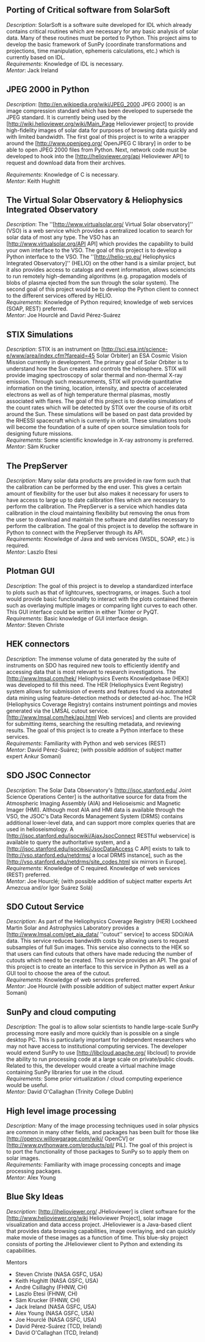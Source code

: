 ## Porting of Critical software from SolarSoft

_Description_: SolarSoft is a software suite developed for IDL which already contains critical routines which are necessary for any basic analysis of solar data. Many of these routines must be ported to Python. This project aims to develop the basic framework of SunPy (coordinate transformations and projections, time manipulation, ephemeris calculations, etc.) which is currently based on IDL.<br/>
_Requirements_: Knowledge of IDL is necessary.<br/>
_Mentor_: Jack Ireland<br/>

## JPEG 2000 in Python

_Description_: [http://en.wikipedia.org/wiki/JPEG_2000 JPEG 2000] is an image compression standard which has been developed to supersede the JPEG standard. It is currently being used by the [http://wiki.helioviewer.org/wiki/Main_Page Helioviewer project] to provide high-fidelity images of solar data for purposes of browsing data quickly and with limited bandwidth. The first goal of this project is to write a wrapper around the [http://www.openjpeg.org/ OpenJPEG C library] in order to be able to open JPEG 2000 files from Python. Next, network code must be developed to hook into the [http://helioviewer.org/api Helioviewer API] to request and download data from their archives.<br/>

_Requirements_: Knowledge of C is necessary.<br/>
_Mentor_: Keith Hughitt<br/>

##  The Virtual Solar Observatory & Heliophysics Integrated Observatory 

_Description_: The ''[http://www.virtualsolar.org/ Virtual Solar observatory]'' (VSO) is a web service which provides a centralized location to search for solar data of most any type. The VSO has an [http://www.virtualsolar.org/API API] which provides the capability to build your own interface to the VSO. The goal of this project is to develop a Python interface to the VSO. The ''[http://helio-vo.eu/ Heliophysics Integrated Observatory]'' (HELIO) on the other hand is a similar project, but it also provides access to catalogs and event information, allows sciencists to run remotely high-demanding algorithms (e.g. propagation models of blobs of plasma ejected from the sun through the solar system).  The second goal of this project would be to develop the Python client to connect to the different services offered by HELIO.<br/>
_Requirements_: Knowledge of Python required; knowledge of web services (SOAP, REST) preferred.<br/>
_Mentor_: Joe Hourclé and David Pérez-Suárez<br/>

##  STIX Simulations 
_Description_: STIX is an instrument on [http://sci.esa.int/science-e/www/area/index.cfm?fareaid=45 Solar Orbiter] an ESA Cosmic Vision Mission currently in development. The  primary goal of Solar Orbiter is to understand how the Sun creates and controls the heliosphere. STIX will provide imaging spectroscopy of solar thermal and non-thermal X-ray emission. Through such measurements, STIX will provide quantitative information on the timing, location, intensity, and spectra of accelerated electrons as well as of high temperature thermal plasmas, mostly associated with flares. The goal of this project is to develop simulations of the count rates which will be detected by STIX over the course of its orbit around the Sun. These simulations will be based on past data provided by the RHESSI spacecraft which is currently in orbit. These simulations tools will become the foundation of a suite of open source simulation tools for designing future missions.<br/>
_Requirements_: Some scientific knowledge in X-ray astronomy is preferred.<br/>
_Mentor_: Säm Krucker<br/>

##  The PrepServer 

_Description_: Many solar data products are provided in raw form such that the calibration can be performed by the end user. This gives a certain amount of flexibility for the user but also makes it necessary for users to have access to large up to date calibration files which are necessary to perform the calibration. The PrepServer is a service which handles data calibration in the cloud maintaining flexibility but removing the onus from the user to download and maintain the software and datafiles necessary to perform the calibration. The goal of this project is to develop the software in Python to connect with the PrepServer through its API.<br/>
_Requirements_: Knowledge of Java and web services (WSDL, SOAP, etc.) is required.<br/>
_Mentor_: Laszlo Etesi<br/>

##  Plotman GUI 

_Description_: The goal of this project is to develop a standardized interface to plots such as that of lightcurves, spectrograms, or images. Such a tool would provide basic functionality to interact with the plots contained therein such as overlaying multiple images or comparing light curves to each other. This GUI interface could be written in either Tkinter or PyQT.<br/>
_Requirements_: Basic knowledge of GUI interface design.<br/>
_Mentor_: Steven Christe<br/>

##  HEK connectors 

_Description_: The immense volume of data generated by the suite of instruments on SDO has required new tools to efficiently identify and accessing data that is most relevant to research investigations. The [http://www.lmsal.com/hek/ Heliophysics Events Knowledgebase (HEK)] was developed to fill this need. The HER (Heliophysics Event Registry) system allows for submission of events and features found via automated data mining using feature-detection methods or detected ad-hoc. The HCR (Heliophysics Coverage Registry) contains instrument pointings and movies generated via the LMSAL cutout service.  [http://www.lmsal.com/hek/api.html Web services] and clients are provided for submitting items, searching the resulting metadata, and reviewing results. The goal of this project is to create a Python interface to these services.<br/>
_Requirements_: Familiarity with Python and web services (REST)<br/>
_Mentor_: David Pérez-Suárez; (with possible addition of subject matter expert Ankur Somani) <br/>

##  SDO JSOC Connector 

_Description_: The Solar Data Observatory's [http://jsoc.stanford.edu/ Joint Science Operations Center] is the authoritative source for data from the Atmospheric Imaging Assembly (AIA) and Helioseismic and Magnetic Imager (HMI).  Although most AIA and HMI data is available through the VSO, the JSOC's Data Records Management System (DRMS) contains additional lower-level data, and can support more complex queries that are used in helioseismology.  A [http://jsoc.stanford.edu/jsocwiki/AjaxJsocConnect RESTful webservice] is available to query the authoritative system, and a [http://jsoc.stanford.edu/jsocwiki/JsocDataAccess C API] exists to talk to [http://vso.stanford.edu/netdrms/ a local DRMS instance], such as the [http://vso.stanford.edu/netdrms/site_codes.html six mirrors in Europe].<br/>
_Requirements_: Knowledge of C required.  Knowledge of web services (REST) preferred.<br/>
_Mentor_: Joe Hourclé; (with possible addition of subject matter experts Art Amezcua and/or Igor Suárez Solá)<br/>

##  SDO Cutout Service 

_Description_: As part of the Heliophysics Coverage Registry (HER) Lockheed Martin Solar and Astrophysics Laboratory provides a [http://www.lmsal.com/get_aia_data/ ''cutout'' service] to access SDO/AIA data. This service reduces bandwidth costs by allowing users to request subsamples of full Sun images. This service also connects to the HEK so that users can find cutouts that others have made reducing the number of cutouts which need to be created. This service provides an API. The goal of this project is to create an interface to this service in Python as well as a GUI tool to choose the area of the cutout.<br/>
_Requirements_: Knowledge of web services preferred.<br/>
_Mentor_: Joe Hourclé (with possible addition of subject matter expert Ankur Somani)

##  SunPy and cloud computing 

_Description:_ The goal is to allow solar scientists to handle large-scale SunPy processing more easily and more quickly than is possible on a single desktop PC. This is particularly important for independent researchers who may not have access to institutional computing services.
The developer would extend SunPy to use [http://libcloud.apache.org/ libcloud] to provide the ability to run processing code at a large scale on private/public clouds. Related to this, the developer would create a virtual machine image containing SunPy libraries for use in the cloud.<br/>
_Requirements:_ Some prior virtualization / cloud computing experience would be useful.<br/>
_Mentor:_ David O'Callaghan (Trinity College Dublin)<br/>

##  High level image processing

_Description:_ Many of the image processing techniques used in solar physics are common in many other fields, and packages has been built for those like [http://opencv.willowgarage.com/wiki/ OpenCV] or [http://www.pythonware.com/products/pil/ PIL].  The goal of this project is to port the functionality of those packages to SunPy so to apply them on solar images.<br/>
_Requirements:_ Familiarity with image processing concepts and image processing packages.<br/>
_Mentor:_ Alex Young<br/>

##  Blue Sky Ideas 

_Description_: [http://jhelioviewer.org/ JHelioviewer] is client software for the [http://www.helioviewer.org/wiki Helioviewer Project], solar image visualization and data access project. JHelioviewer is a Java-based client that provides data browsing capabilities, image overlaying, and can quickly make movie of these images as a function of time. This blue-sky project consists of porting the JHelioviewer client to Python and extending its capabilities.

Mentors

* Steven Christe (NASA GSFC, USA)
* Keith Hughitt (NASA GSFC, USA)
* André Csillaghy (FHNW, CH)
* Laszlo Etesi (FHNW, CH)
* Säm Krucker (FHNW, CH)
* Jack Ireland (NASA GSFC, USA)
* Alex Young (NASA GSFC, USA)
* Joe Hourclé (NASA GSFC, USA)
* David Pérez-Suárez (TCD, Ireland)
* David O'Callaghan (TCD, Ireland)